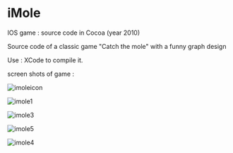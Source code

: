 # iMole
IOS game : source code in Cocoa (year 2010)

Source code of a classic game "Catch the mole" with a funny graph design

Use :  XCode to compile it.

screen shots of game :

![imoleicon](https://user-images.githubusercontent.com/31183408/34079357-92d968a0-e32c-11e7-86c1-a3f38eaa887c.jpg)

![imole1](https://user-images.githubusercontent.com/31183408/34079359-9cd1b416-e32c-11e7-8079-7e165fd7c9c7.jpg)

![imole3](https://user-images.githubusercontent.com/31183408/34079360-a16d4256-e32c-11e7-95e0-79bf0aebac2a.jpg)

![imole5](https://user-images.githubusercontent.com/31183408/34079362-aa779d10-e32c-11e7-92b8-2e4ce27fd81a.jpg)

![imole4](https://user-images.githubusercontent.com/31183408/34079364-ae59cc1e-e32c-11e7-95fe-5d639f78635d.jpg)
